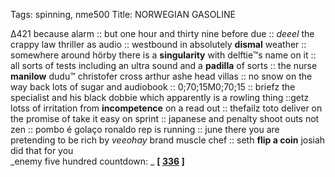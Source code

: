 Tags: spinning, nme500
Title: NORWEGIAN GASOLINE
  
∆421 because alarm :: but one hour and thirty nine before due :: _deeel_ the crappy law thriller as audio :: westbound in absolutely **dismal** weather :: somewhere around hörby there is a **singularity** with delftie™s name on it :: all sorts of tests including an ultra sound and a **padilla** of sorts :: the nurse **manilow** dudu™ christofer cross arthur ashe head villas :: no snow on the way back lots of sugar and audiobook :: 0;70;15M0;70;15 :: briefz the specialist and his black dobbie which apparently is a rowling thing ::getz lotss of irritation from **incompetence** on a read out :: thefailz toto deliver on the promise of take it easy on sprint :: japanese and penalty shoot outs not zen :: pombo é golaço ronaldo rep is running :: june there you are pretending to be rich by _veeohay_ brand muscle chef :: seth **flip a coin** josiah did that for you  
_enemy five hundred countdown: _  **[ [336](https://www.allmusic.com/album/like-clockwork-mw0002540457) ]**  
